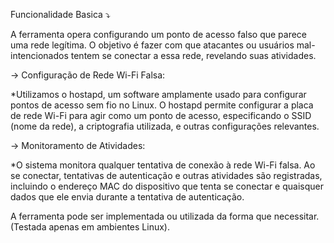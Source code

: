 Funcionalidade Basica ⤵

A ferramenta opera configurando um ponto de acesso falso que parece uma rede legítima. O objetivo é fazer com que atacantes ou usuários mal-intencionados tentem se conectar a essa rede, revelando suas atividades.

-> Configuração de Rede Wi-Fi Falsa:

 *Utilizamos o hostapd, um software amplamente usado para configurar pontos de acesso sem fio no Linux. O hostapd permite configurar a placa de rede Wi-Fi para agir como um ponto de acesso, especificando o SSID (nome da rede), a criptografia utilizada, e outras configurações relevantes.
 
-> Monitoramento de Atividades:

 *O sistema monitora qualquer tentativa de conexão à rede Wi-Fi falsa. Ao se conectar, tentativas de autenticação e outras atividades são registradas, incluindo o endereço MAC do dispositivo que tenta se conectar e quaisquer dados que ele envia durante a tentativa de autenticação.
 

A ferramenta pode ser implementada ou utilizada da forma que necessitar. (Testada apenas em ambientes Linux).
